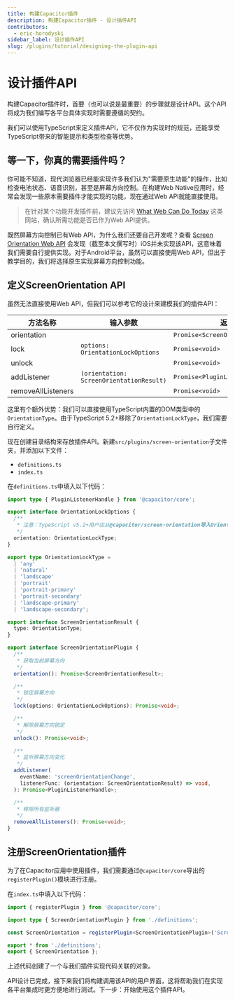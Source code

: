 ```yaml
---
title: 构建Capacitor插件
description: 构建Capacitor插件 - 设计插件API
contributors:
  - eric-horodyski
sidebar_label: 设计插件API
slug: /plugins/tutorial/designing-the-plugin-api
---
```


# 设计插件API

构建Capacitor插件时，首要（也可以说是最重要）的步骤就是设计API。这个API将成为我们编写各平台具体实现时需要遵循的契约。

我们可以使用TypeScript来定义插件API，它不仅作为实现时的规范，还能享受TypeScript带来的智能提示和类型检查等优势。

## 等一下，你真的需要插件吗？

你可能不知道，现代浏览器已经能实现许多我们认为"需要原生功能"的操作，比如检查电池状态、语音识别，甚至是屏幕方向控制。在构建Web Native应用时，经常会发现一些原本需要插件才能实现的功能，现在通过Web API就能直接使用。

> 在针对某个功能开发插件前，建议先访问 <a href="https://whatwebcando.today/" target="_blank">What Web Can Do Today</a> 这类网站，确认所需功能是否已作为Web API提供。

既然屏幕方向控制已有Web API，为什么我们还要自己开发呢？查看 <a href="https://whatwebcando.today/screen-orientation.html" target="_blank">Screen Orientation Web API</a> 会发现（截至本文撰写时）iOS并未实现该API，这意味着我们需要自行提供实现。对于Android平台，虽然可以直接使用Web API，但出于教学目的，我们将选择原生实现屏幕方向控制功能。

## 定义ScreenOrientation API

虽然无法直接使用Web API，但我们可以参考它的设计来建模我们的插件API：

| 方法名称           | 输入参数                              | 返回值                                              |
| ------------------ | ------------------------------------- | --------------------------------------------------- |
| orientation        |                                       | `Promise<ScreenOrientationResult>`                |
| lock               | `options: OrientationLockOptions` | `Promise<void>`                                     |
| unlock             |                                       | `Promise<void>`                                     |
| addListener        | `(orientation: ScreenOrientationResult)` | `Promise<PluginListenerHandle>` |
| removeAllListeners |                                       | `Promise<void>`                                     |

这里有个额外优势：我们可以直接使用TypeScript内置的DOM类型中的`OrientationType`。由于TypeScript 5.2+移除了`OrientationLockType`，我们需要自行定义。

现在创建目录结构来存放插件API。新建`src/plugins/screen-orientation`子文件夹，并添加以下文件：

- `definitions.ts`
- `index.ts`

在`definitions.ts`中填入以下代码：

```typescript
import type { PluginListenerHandle } from '@capacitor/core';

export interface OrientationLockOptions {
  /**
   * 注意：TypeScript v5.2+用户应从@capacitor/screen-orientation导入OrientationLockType
   */
  orientation: OrientationLockType;
}

export type OrientationLockType =
  | 'any'
  | 'natural'
  | 'landscape'
  | 'portrait'
  | 'portrait-primary'
  | 'portrait-secondary'
  | 'landscape-primary'
  | 'landscape-secondary';

export interface ScreenOrientationResult {
  type: OrientationType;
}

export interface ScreenOrientationPlugin {
  /**
   * 获取当前屏幕方向
   */
  orientation(): Promise<ScreenOrientationResult>;

  /**
   * 锁定屏幕方向
   */
  lock(options: OrientationLockOptions): Promise<void>;

  /**
   * 解除屏幕方向锁定
   */
  unlock(): Promise<void>;

  /**
   * 监听屏幕方向变化
   */
  addListener(
    eventName: 'screenOrientationChange',
    listenerFunc: (orientation: ScreenOrientationResult) => void,
  ): Promise<PluginListenerHandle>;

  /**
   * 移除所有监听器
   */
  removeAllListeners(): Promise<void>;
}
```

## 注册ScreenOrientation插件

为了在Capacitor应用中使用插件，我们需要通过`@capacitor/core`导出的`registerPlugin()`模块进行注册。

在`index.ts`中填入以下代码：

```typescript
import { registerPlugin } from '@capacitor/core';

import type { ScreenOrientationPlugin } from './definitions';

const ScreenOrientation = registerPlugin<ScreenOrientationPlugin>('ScreenOrientation');

export * from './definitions';
export { ScreenOrientation };
```

上述代码创建了一个与我们插件实现代码关联的对象。

API设计已完成，接下来我们将构建调用该API的用户界面，这将帮助我们在实现各平台集成时更方便地进行测试。下一步：开始使用这个插件API。